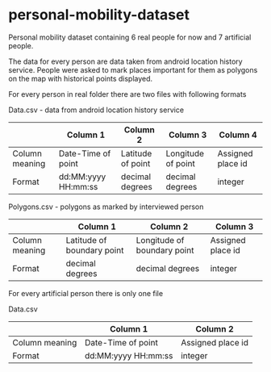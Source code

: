 # personal-mobility-dataset
Personal mobility dataset containing 6 real people for now and 7 artificial people. 

The data for every person are data taken from android location history service. People were asked to mark places important for them as polygons on the map with historical points displayed.

For every person in real folder there are two files with following formats

Data.csv - data from android location history service

|                |      Column 1       |     Column 2      |      Column 3      |     Column 4      |
|----------------|---------------------|-------------------|--------------------|-------------------|
| Column meaning | Date-Time of point  | Latitude of point | Longitude of point | Assigned place id |
| Format         | dd:MM:yyyy HH:mm:ss | decimal degrees   | decimal degrees    | integer           |

Polygons.csv - polygons as marked by interviewed person

|                |          Column 1          |          Column 2           |     Column 3      |
|----------------|----------------------------|-----------------------------|-------------------|
| Column meaning | Latitude of boundary point | Longitude of boundary point | Assigned place id |
| Format         | decimal degrees            | decimal degrees             | integer           |


For every artificial person there is only one file

Data.csv

|                |      Column 1       |     Column 2      |
|----------------|---------------------|-------------------|
| Column meaning | Date-Time of point  | Assigned place id |
| Format         | dd:MM:yyyy HH:mm:ss | integer           |

